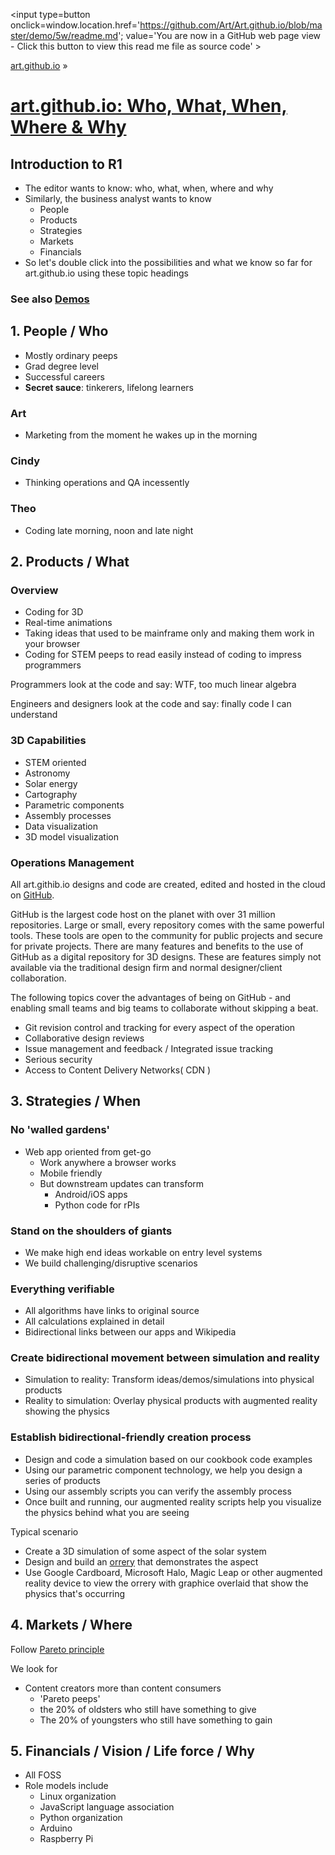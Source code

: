 <span style=display:none; >[You are now in a GitHub source code view - click this link to view Read Me file as a web page]
( https://art.github.io/demo/5w/#readme.md "View file as a web page." ) </span>
<input type=button onclick=window.location.href='https://github.com/Art/Art.github.io/blob/master/demo/5w/readme.md'; 
value='You are now in a GitHub web page view - Click this button to view this read me file as source code' >

[art.github.io]( https://art.github.io ) &raquo; 

[art.github.io: Who, What, When, Where & Why]( https://art.github.io/demo/5w/#readme.md )
===



## Introduction to R1


* The editor wants to know: who, what, when, where and why
* Similarly, the business analyst wants to know
	* People
	* Products
	* Strategies
	* Markets
	* Financials
* So let's double click into the possibilities and what we know so far for art.github.io using these topic headings

### See also [Demos]( #demos.md )

## 1. People / Who

* Mostly ordinary peeps 
* Grad degree level
* Successful careers
* **Secret sauce**: tinkerers, lifelong learners

### Art

* Marketing from the moment he wakes up in the morning

### Cindy

* Thinking operations and QA incessently

### Theo

* Coding late morning, noon and late night

## 2. Products / What

### Overview

* Coding for 3D
* Real-time animations
* Taking ideas that used to be mainframe only and making them work in your browser
* Coding for STEM peeps to read easily instead of coding to impress programmers

Programmers look at the code and say: WTF, too much linear algebra

Engineers and designers look at the code and say: finally code I can understand


### 3D Capabilities

* STEM oriented
* Astronomy
* Solar energy
* Cartography
* Parametric components
* Assembly processes
* Data visualization
* 3D model visualization


### Operations Management

All art.githib.io designs and code are created, edited and hosted in the cloud on [GitHub]( http://github/com ).

GitHub is the largest code host on the planet with over 31 million repositories. 
Large or small, every repository comes with the same powerful tools. 
These tools are open to the community for public projects and secure for private projects.
There are many features and benefits to the use of GitHub as a digital repository for 3D designs.
These are features simply not available via the traditional design firm and normal designer/client collaboration.

The following topics cover the advantages of being on GitHub - and enabling small teams and big teams to collaborate without skipping a beat.

* Git revision control and tracking for every aspect of the operation
* Collaborative design reviews
* Issue management and feedback / Integrated issue tracking
* Serious security
* Access to Content Delivery Networks( CDN )




## 3. Strategies / When

### No 'walled gardens'

* Web app oriented from get-go
	* Work anywhere a browser works
	* Mobile friendly
	* But downstream updates can transform
		* Android/iOS apps
		* Python code for rPIs

### Stand on the shoulders of giants

* We make high end ideas workable on entry level systems
* We build challenging/disruptive scenarios

### Everything verifiable

* All algorithms have links to original source
* All calculations explained in detail
* Bidirectional links between our apps and Wikipedia   

### Create bidirectional movement between simulation and reality

* Simulation to reality: Transform ideas/demos/simulations into physical products
* Reality to simulation: Overlay physical products with augmented reality showing the physics

### Establish bidirectional-friendly creation process

* Design and code a simulation based on our cookbook code examples
* Using our parametric component technology, we help you design a series of products
* Using our assembly scripts you can verify the assembly process
* Once built and running, our augmented reality scripts help you visualize the physics behind what you are seeing 


Typical scenario

* Create a 3D simulation of some aspect of the solar system
* Design and build an [orrery]( https://en.wikipedia.org/wiki/Orrery ) that demonstrates the aspect
* Use Google Cardboard, Microsoft Halo, Magic Leap or other augmented reality device to view the orrery with graphice overlaid that show the physics that's occurring 



## 4. Markets / Where

Follow [Pareto principle]( https://en.wikipedia.org/wiki/Pareto_principle )

We look for

* Content creators more than content consumers
	* 'Pareto peeps'
	* the 20% of oldsters who still have something to give
	* The 20% of youngsters who still have something to gain




## 5. Financials / Vision / Life force / Why

* All FOSS
* Role models include
	* Linux organization
	* JavaScript language association
	* Python organization
	* Arduino
	* Raspberry Pi


